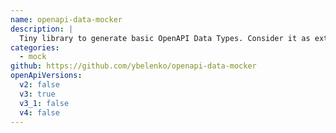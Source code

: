 ```yaml
---
name: openapi-data-mocker
description: |
  Tiny library to generate basic OpenAPI Data Types. Consider it as extended Faker package. First version able to mock most of the data formats. It doesn't support polymorphism yet, but work in progress. May be useful for writing custom unit tests.
categories:
  - mock
github: https://github.com/ybelenko/openapi-data-mocker
openApiVersions:
  v2: false
  v3: true
  v3_1: false
  v4: false
---
```

